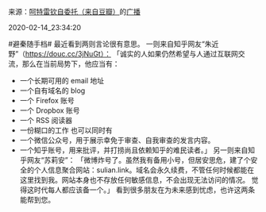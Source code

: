 来源：[呵特雷钦自委托（来自豆瓣）](https://www.douban.com/people/atreides1030/)的[广播](https://www.douban.com/people/atreides1030/status/2811387535/)


2020-02-14_23:34:20


&#35;避秦随手档&#35;  最近看到两则言论很有意思。
一则来自知乎网友“朱近野”（https://douc.cc/3jNuGt）：
「诚实的人如果仍然希望与人通过互联网交流，那么在当前局势下，他应当有：
- 一个长期可用的 email 地址
- 一个自有域名的 blog
- 一个 Firefox 账号
- 一个 Dropbox 账号
- 一个 RSS 阅读器
- 一份糊口的工作
也可以同时有
- 一个微信公众号，用于展示幸免于审查、自我审查的发言内容。
- 一个知乎账号，用来批评，并打捞尚且依赖知乎的难民读者。」
另一则来自知乎网友“苏莉安”：
「微博炸号了。虽然我有备用小号，但居安思危，建了个安全的个人信息聚合网站：sulian.link。域名会永久续费，不管任何时候都能在这里找到我。网站本身也不存放任何敏感信息，不会出现无法访问的情况。
觉得这时代每人都应该备一个。」
看到很多朋友在为未来感到忧虑，也许这两条能帮到您。
